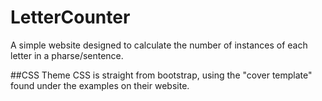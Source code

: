 # LetterCounter
A simple website designed to calculate the number of instances of each letter in a pharse/sentence.  

##CSS Theme
CSS is straight from bootstrap, using the "cover template" found under the examples on their website.


